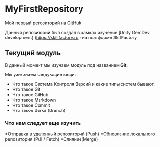# MyFirstRepository
Мой первый репозиторий на GitHub

Данный репозиторий был создал в рамках изучение [Unity GemDev development]  (https://skillfactory.ru ) на платформе SkillFactory

## Текущий модуль
В данный момент мы изучаем модуль под названием **Git**.

Мы уже знаем следующие вещи:
* Что такое Система Контроля Версий и какие типы систем бывают.
* Что такое Git
* Что такое GitHub
* Что такое Markdown
* Что такое Commit
* Что такое Ветка (Branch)

### Что нам следует еще изучить 
*Отправка в удаленный репозиторий (Push)
*Обновление локального репозитория (Pull / Fetch)
*Слияние(Merge)
 
